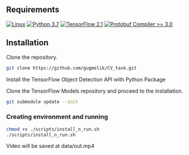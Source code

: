 ## Requirements

[![Linux](https://svgshare.com/i/Zhy.svg)](https://svgshare.com/i/Zhy.svg)
[![Python 3.7](https://img.shields.io/badge/Python-3.7-3776AB)](https://www.python.org/downloads/release/python-360/)
[![TensorFlow 2.1](https://img.shields.io/badge/TensorFlow-2.1-FF6F00?logo=tensorflow)](https://github.com/tensorflow/tensorflow/releases/tag/v2.2.0)
[![Protobuf Compiler >= 3.0](https://img.shields.io/badge/ProtoBuf%20Compiler-%3E3.0-brightgreen)](https://grpc.io/docs/protoc-installation/#install-using-a-package-manager)

## Installation

Clone the repository.
```bash
git clone https://github.com/gugmelik/CV_task.git
```

Install the TensorFlow Object Detection API with Python Package

Clone the TensorFlow Models repository and proceed to the installation.

```bash
git submodule update --init
```

### Creating environment and running

```bash
chmod +x ./scripts/install_n_run.sh
./scripts/install_n_run.sh
```

Video will be saved at data/out.mp4

